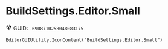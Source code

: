 # BuildSettings.Editor.Small
![](/img/BuildSettings.Editor.Small.png)
GUID: `-6908710258048083175`
```
EditorGUIUtility.IconContent("BuildSettings.Editor.Small")
```
